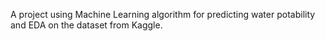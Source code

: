 A project using Machine Learning algorithm for predicting water potability and EDA on the dataset from Kaggle. 
